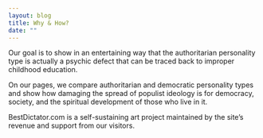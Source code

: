 ```yaml
---
layout: blog
title: Why & How?
date: ""
---
```

Our goal is to show in an entertaining way that the authoritarian personality type is actually a psychic defect that can be traced back to improper childhood education. 

On our pages, we compare authoritarian and democratic personality types and show how damaging the spread of populist ideology is for democracy, society, and the spiritual development of those who live in it.

BestDictator.com is a self-sustaining art project maintained by the site’s revenue and support from our visitors.